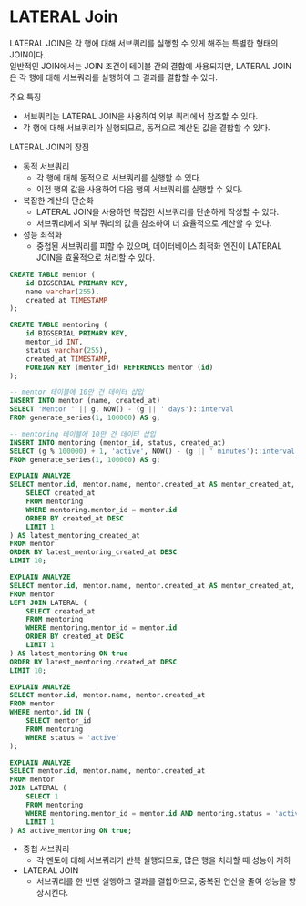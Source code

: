 # LATERAL Join

LATERAL JOIN은 각 행에 대해 서브쿼리를 실행할 수 있게 해주는 특별한 형태의 JOIN이다.  
일반적인 JOIN에서는 JOIN 조건이 테이블 간의 결합에 사용되지만, LATERAL JOIN은 각 행에 대해 서브쿼리를 실행하여 그 결과를 결합할 수 있다.

주요 특징
- 서브쿼리는 LATERAL JOIN을 사용하여 외부 쿼리에서 참조할 수 있다.
- 각 행에 대해 서브쿼리가 실행되므로, 동적으로 계산된 값을 결합할 수 있다.

LATERAL JOIN의 장점
- 동적 서브쿼리
  - 각 행에 대해 동적으로 서브쿼리를 실행할 수 있다.
  - 이전 행의 값을 사용하여 다음 행의 서브쿼리를 실행할 수 있다.
- 복잡한 계산의 단순화
  - LATERAL JOIN을 사용하면 복잡한 서브쿼리를 단순하게 작성할 수 있다.
  - 서브쿼리에서 외부 쿼리의 값을 참조하여 더 효율적으로 계산할 수 있다.
- 성능 최적화
  - 중첩된 서브쿼리를 피할 수 있으며, 데이터베이스 최적화 엔진이 LATERAL JOIN을 효율적으로 처리할 수 있다.

```sql
CREATE TABLE mentor (
    id BIGSERIAL PRIMARY KEY,
    name varchar(255),
    created_at TIMESTAMP
);

CREATE TABLE mentoring (
    id BIGSERIAL PRIMARY KEY,
    mentor_id INT,
    status varchar(255),
    created_at TIMESTAMP,
    FOREIGN KEY (mentor_id) REFERENCES mentor (id)
);
```

```sql
-- mentor 테이블에 10만 건 데이터 삽입
INSERT INTO mentor (name, created_at)
SELECT 'Mentor ' || g, NOW() - (g || ' days')::interval
FROM generate_series(1, 100000) AS g;

-- mentoring 테이블에 10만 건 데이터 삽입
INSERT INTO mentoring (mentor_id, status, created_at)
SELECT (g % 100000) + 1, 'active', NOW() - (g || ' minutes')::interval
FROM generate_series(1, 100000) AS g;
```


```sql
EXPLAIN ANALYZE
SELECT mentor.id, mentor.name, mentor.created_at AS mentor_created_at, (
    SELECT created_at
    FROM mentoring
    WHERE mentoring.mentor_id = mentor.id
    ORDER BY created_at DESC
    LIMIT 1
) AS latest_mentoring_created_at
FROM mentor
ORDER BY latest_mentoring_created_at DESC
LIMIT 10;
```

```sql
EXPLAIN ANALYZE
SELECT mentor.id, mentor.name, mentor.created_at AS mentor_created_at, latest_mentoring.created_at AS latest_mentoring_created_at
FROM mentor
LEFT JOIN LATERAL (
    SELECT created_at
    FROM mentoring
    WHERE mentoring.mentor_id = mentor.id
    ORDER BY created_at DESC
    LIMIT 1
) AS latest_mentoring ON true
ORDER BY latest_mentoring.created_at DESC
LIMIT 10;

```

```sql
EXPLAIN ANALYZE
SELECT mentor.id, mentor.name, mentor.created_at
FROM mentor
WHERE mentor.id IN (
    SELECT mentor_id
    FROM mentoring
    WHERE status = 'active'
);
```

```sql
EXPLAIN ANALYZE
SELECT mentor.id, mentor.name, mentor.created_at
FROM mentor
JOIN LATERAL (
    SELECT 1
    FROM mentoring
    WHERE mentoring.mentor_id = mentor.id AND mentoring.status = 'active'
    LIMIT 1
) AS active_mentoring ON true;

```

- 중첩 서브쿼리
  - 각 멘토에 대해 서브쿼리가 반복 실행되므로, 많은 행을 처리할 때 성능이 저하
- LATERAL JOIN
  - 서브쿼리를 한 번만 실행하고 결과를 결합하므로, 중복된 연산을 줄여 성능을 향상시킨다.
